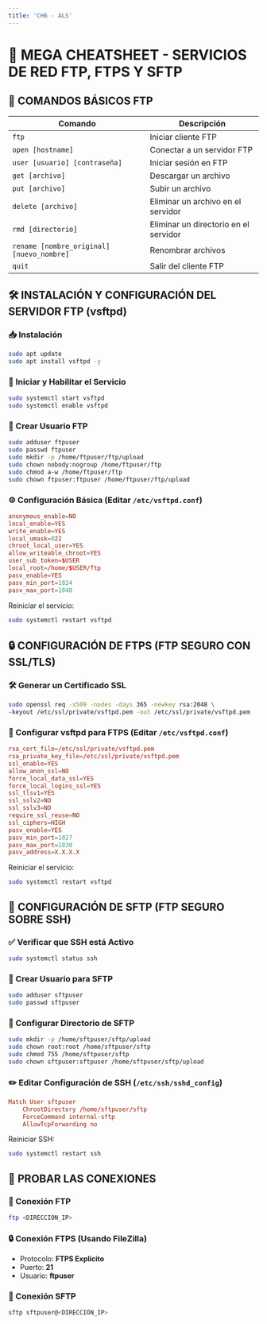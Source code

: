 ```yaml
---
title: 'CH6 - ALS'
---
```


# 📌 MEGA CHEATSHEET - SERVICIOS DE RED FTP, FTPS Y SFTP

## 🚀 COMANDOS BÁSICOS FTP

| Comando | Descripción |
|---------|------------|
| `ftp` | Iniciar cliente FTP |
| `open [hostname]` | Conectar a un servidor FTP |
| `user [usuario] [contraseña]` | Iniciar sesión en FTP |
| `get [archivo]` | Descargar un archivo |
| `put [archivo]` | Subir un archivo |
| `delete [archivo]` | Eliminar un archivo en el servidor |
| `rmd [directorio]` | Eliminar un directorio en el servidor |
| `rename [nombre_original] [nuevo_nombre]` | Renombrar archivos |
| `quit` | Salir del cliente FTP |

## 🛠️ INSTALACIÓN Y CONFIGURACIÓN DEL SERVIDOR FTP (vsftpd)

### 📥 Instalación
```bash
sudo apt update
sudo apt install vsftpd -y
```

### 🚀 Iniciar y Habilitar el Servicio
```bash
sudo systemctl start vsftpd
sudo systemctl enable vsftpd
```

### 👤 Crear Usuario FTP
```bash
sudo adduser ftpuser
sudo passwd ftpuser
sudo mkdir -p /home/ftpuser/ftp/upload
sudo chown nobody:nogroup /home/ftpuser/ftp
sudo chmod a-w /home/ftpuser/ftp
sudo chown ftpuser:ftpuser /home/ftpuser/ftp/upload
```

### ⚙️ Configuración Básica (Editar `/etc/vsftpd.conf`)
```conf
anonymous_enable=NO
local_enable=YES
write_enable=YES
local_umask=022
chroot_local_user=YES
allow_writeable_chroot=YES
user_sub_token=$USER
local_root=/home/$USER/ftp
pasv_enable=YES
pasv_min_port=1024
pasv_max_port=1048
```
Reiniciar el servicio:
```bash
sudo systemctl restart vsftpd
```

## 🔒 CONFIGURACIÓN DE FTPS (FTP SEGURO CON SSL/TLS)

### 🛠 Generar un Certificado SSL
```bash
sudo openssl req -x509 -nodes -days 365 -newkey rsa:2048 \
-keyout /etc/ssl/private/vsftpd.pem -out /etc/ssl/private/vsftpd.pem
```

### 📄 Configurar vsftpd para FTPS (Editar `/etc/vsftpd.conf`)
```conf
rsa_cert_file=/etc/ssl/private/vsftpd.pem
rsa_private_key_file=/etc/ssl/private/vsftpd.pem
ssl_enable=YES
allow_anon_ssl=NO
force_local_data_ssl=YES
force_local_logins_ssl=YES
ssl_tlsv1=YES
ssl_sslv2=NO
ssl_sslv3=NO
require_ssl_reuse=NO
ssl_ciphers=HIGH
pasv_enable=YES
pasv_min_port=1027
pasv_max_port=1030
pasv_address=X.X.X.X
```
Reiniciar el servicio:
```bash
sudo systemctl restart vsftpd
```

## 🔑 CONFIGURACIÓN DE SFTP (FTP SEGURO SOBRE SSH)

### ✅ Verificar que SSH está Activo
```bash
sudo systemctl status ssh
```

### 👤 Crear Usuario para SFTP
```bash
sudo adduser sftpuser
sudo passwd sftpuser
```

### 📁 Configurar Directorio de SFTP
```bash
sudo mkdir -p /home/sftpuser/sftp/upload
sudo chown root:root /home/sftpuser/sftp
sudo chmod 755 /home/sftpuser/sftp
sudo chown sftpuser:sftpuser /home/sftpuser/sftp/upload
```

### ✏️ Editar Configuración de SSH (`/etc/ssh/sshd_config`)
```conf
Match User sftpuser
    ChrootDirectory /home/sftpuser/sftp
    ForceCommand internal-sftp
    AllowTcpForwarding no
```
Reiniciar SSH:
```bash
sudo systemctl restart ssh
```

## 🔗 PROBAR LAS CONEXIONES

### 📡 Conexión FTP
```bash
ftp <DIRECCIÓN_IP>
```

### 🔒 Conexión FTPS (Usando FileZilla)
- Protocolo: **FTPS Explícito**
- Puerto: **21**
- Usuario: **ftpuser**

### 🔑 Conexión SFTP
```bash
sftp sftpuser@<DIRECCIÓN_IP>
```
